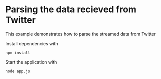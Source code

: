 # Parsing the data recieved from Twitter

This example demonstrates how to parse the streamed data from Twitter

Install dependencies with 

    npm install

Start the application with 

    node app.js
